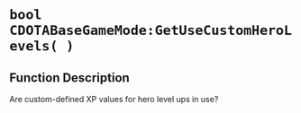 # `bool CDOTABaseGameMode:GetUseCustomHeroLevels( )`
## Function Description
Are custom-defined XP values for hero level ups in use?
